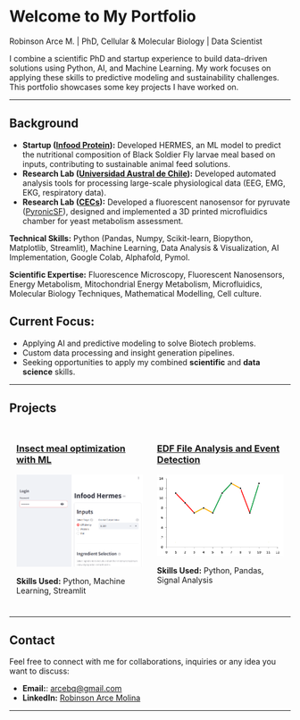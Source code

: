 # Welcome to My Portfolio  
Robinson Arce M. | PhD, Cellular & Molecular Biology | Data Scientist<br>

I combine a scientific PhD and startup experience to build data-driven solutions using Python, AI, and Machine Learning. My work focuses on applying these skills to predictive modeling and sustainability challenges. This portfolio showcases some key projects I have worked on.

---

## Background

* **Startup ([Infood Protein](https://www.infoodprotein.com/)):** Developed HERMES, an ML model to predict the nutritional composition of Black Soldier Fly larvae meal based on inputs, contributing to sustainable animal feed solutions.
* **Research Lab ([Universidad Austral de Chile](https://www.uach.cl/)):** Developed automated analysis tools for processing large-scale physiological data (EEG, EMG, EKG, respiratory data).
* **Research Lab ([CECs](http://www.cecs.cl/website/)):** Developed a fluorescent nanosensor for pyruvate ([PyronicSF]( https://doi.org/10.7554/eLife.53917)), designed and implemented a 3D printed microfluidics chamber for yeast metabolism assessment.

**Technical Skills:** Python (Pandas, Numpy, Scikit-learn, Biopython, Matplotlib, Streamlit), Machine Learning, Data Analysis & Visualization, AI Implementation, Google Colab, Alphafold, Pymol.

**Scientific Expertise:** Fluorescence Microscopy, Fluorescent Nanosensors, Energy Metabolism, Mitochondrial Energy Metabolism, Microfluidics, Molecular Biology Techniques, Mathematical Modelling, Cell culture. 

## Current Focus:

* Applying AI and predictive modeling to solve Biotech problems.
* Custom data processing and insight generation pipelines.
* Seeking opportunities to apply my combined **scientific** and **data science** skills.

---

## Projects  

<div style="display: flex; justify-content: space-around; flex-wrap: wrap;">

<!-- Project 1 -->
<div style="width: 45%; margin: 10px;">
  <h3><a href="./project1">Insect meal optimization with ML</a></h3>
  <img src="./assets/Hermes preview.png" alt="Insect Meal Prediction" style="width:100%; height:auto;">
  <p><strong>Skills Used:</strong> Python, Machine Learning, Streamlit</p>
</div>

<!-- Project 2 -->
<div style="width: 45%; margin: 10px;">
  <h3><a href="./project2">EDF File Analysis and Event Detection</a></h3>
  <img src="./assets/placeholder2.png" alt="EDF File Analysis" style="width:100%; height:auto;">
  <p><strong>Skills Used:</strong> Python, Pandas, Signal Analysis</p>
</div>

</div>

---

## Contact  
Feel free to connect with me for collaborations, inquiries or any idea you want to discuss:
- **Email:**: arcebq@gmail.com
- **LinkedIn:** [Robinson Arce Molina](https://www.linkedin.com/in/robinson-arce-molina-4566208b/)  


---


